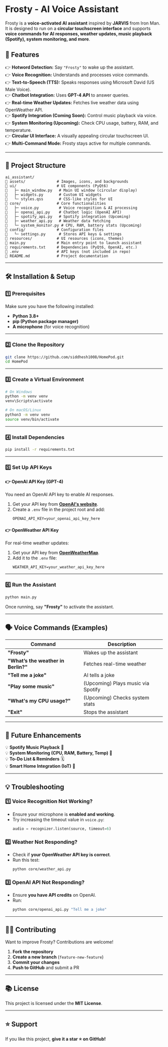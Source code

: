 # Frosty - AI Voice Assistant  


Frosty is a **voice-activated AI assistant** inspired by **JARVIS** from Iron Man. It is designed to run on a **circular touchscreen interface** and supports **voice commands for AI responses, weather updates, music playback (Spotify), system monitoring, and more**.  

## **🚀 Features**
👉 **Hotword Detection:** Say `"Frosty"` to wake up the assistant.  
👉 **Voice Recognition:** Understands and processes voice commands.  
👉 **Text-to-Speech (TTS):** Speaks responses using Microsoft David (US Male Voice).  
👉 **Chatbot Integration:** Uses **GPT-4 API** to answer queries.  
👉 **Real-time Weather Updates:** Fetches live weather data using OpenWeather API.  
👉 **Spotify Integration (Coming Soon):** Control music playback via voice.  
👉 **System Monitoring (Upcoming):** Check CPU usage, battery, RAM, and temperature.  
👉 **Circular UI Interface:** A visually appealing circular touchscreen UI.  
👉 **Multi-Command Mode:** Frosty stays active for multiple commands.  

---

## **📂 Project Structure**
```
ai_assistant/
 assets/              # Images, icons, and backgrounds
 ui/                  # UI components (PyQt6)
   ├─ main_window.py   # Main UI window (circular display)
   ├─ widgets.py       # Custom UI widgets
   └─ styles.qss       # CSS-like styles for UI
 core/                # Core functionalities
   ├─ voice.py         # Voice recognition & AI processing
   ├─ openai_api.py    # Chatbot logic (OpenAI API)
   ├─ spotify_api.py   # Spotify integration (Upcoming)
   ├─ weather_api.py   # Weather data fetching
   └─ system_monitor.py # CPU, RAM, battery stats (Upcoming)
 config/              # Configuration files
   └─ settings.py      # Stores API keys & settings
 resources/           # UI resources (icons, themes)
 main.py              # Main entry point to launch assistant
 requirements.txt     # Dependencies (PyQt6, OpenAI, etc.)
 .env                 # API keys (not included in repo)
 README.md            # Project documentation
```

---

## **🛠️ Installation & Setup**
### **1️⃣ Prerequisites**
Make sure you have the following installed:
- **Python 3.8+**  
- **pip (Python package manager)**  
- **A microphone** (for voice recognition)

---

### **2️⃣ Clone the Repository**
```bash
git clone https://github.com/siddhesh1008/HomePod.git
cd HomePod
```

---

### **3️⃣ Create a Virtual Environment**
```bash
# On Windows
python -m venv venv
venv\Scripts\activate

# On macOS/Linux
python3 -m venv venv
source venv/bin/activate
```

---

### **4️⃣ Install Dependencies**
```bash
pip install -r requirements.txt
```

---

### **5️⃣ Set Up API Keys**
#### **👉 OpenAI API Key (GPT-4)**
You need an OpenAI API key to enable AI responses.

1. Get your API key from **[OpenAI's website](https://platform.openai.com/)**.  
2. Create a `.env` file in the project root and add:
   ```
   OPENAI_API_KEY=your_openai_api_key_here
   ```

#### **👉 OpenWeather API Key**
For real-time weather updates:

1. Get your API key from **[OpenWeatherMap](https://home.openweathermap.org/api_keys)**.  
2. Add it to the `.env` file:
   ```
   WEATHER_API_KEY=your_weather_api_key_here
   ```

---

### **6️⃣ Run the Assistant**
```bash
python main.py
```
Once running, say **"Frosty"** to activate the assistant.

---

## **🗣️ Voice Commands (Examples)**
| Command | Description |
|---------|------------|
| **"Frosty"** | Wakes up the assistant |
| **"What’s the weather in Berlin?"** | Fetches real-time weather |
| **"Tell me a joke"** | AI tells a joke |
| **"Play some music"** | (Upcoming) Plays music via Spotify |
| **"What's my CPU usage?"** | (Upcoming) Checks system stats |
| **"Exit"** | Stops the assistant |

---

## **📝 Future Enhancements**
💡 **Spotify Music Playback** 🎵  
💡 **System Monitoring (CPU, RAM, Battery, Temp)** 💪  
💡 **To-Do List & Reminders** 🗓️  
💡 **Smart Home Integration (IoT)** 🏡  

---

## **💡 Troubleshooting**
### **1️⃣ Voice Recognition Not Working?**
- Ensure your microphone is **enabled and working**.
- Try increasing the timeout value in `voice.py`:
  ```python
  audio = recognizer.listen(source, timeout=6)
  ```

### **2️⃣ Weather Not Responding?**
- Check if **your OpenWeather API key is correct**.
- Run this test:
  ```bash
  python core/weather_api.py
  ```

### **3️⃣ OpenAI API Not Responding?**
- Ensure **you have API credits** on OpenAI.
- Run:
  ```bash
  python core/openai_api.py "Tell me a joke"
  ```

---

## **👨‍💻 Contributing**
Want to improve Frosty? Contributions are welcome!  

1. **Fork the repository**  
2. **Create a new branch** (`feature-new-feature`)  
3. **Commit your changes**  
4. **Push to GitHub** and submit a PR  

---

## **📚 License**
This project is licensed under the **MIT License**.

---

## **⭐ Support**
If you like this project, **give it a star ⭐ on GitHub!**  

